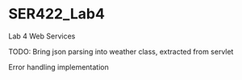 # SER422_Lab4
Lab 4 Web Services

TODO:
Bring json parsing into weather class, extracted from servlet

Error handling implementation
